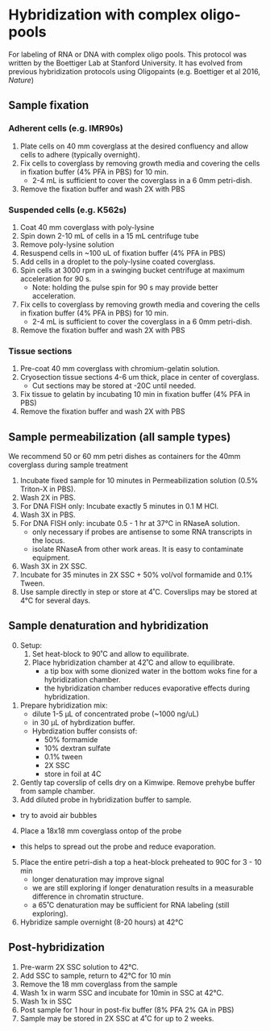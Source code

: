 # Hybridization with complex oligo-pools
For labeling of RNA or DNA with complex oligo pools. This protocol was written by the Boettiger Lab at Stanford University. It has evolved from previous hybridization protocols using Oligopaints (e.g. Boettiger et al 2016, *Nature*) 

## Sample fixation

### Adherent cells (e.g. IMR90s)
1. Plate cells on 40 mm coverglass at the desired confluency and allow cells to adhere (typically overnight).
2. Fix cells to coverglass by removing growth media and covering the cells in fixation buffer (4% PFA in PBS) for 10 min.  
	* 2-4 mL is sufficient to cover the coverglass in a 6 0mm petri-dish.
3. Remove the fixation buffer and wash 2X with PBS

### Suspended cells (e.g. K562s)
1. Coat 40 mm coverglass with poly-lysine
2. Spin down 2-10 mL of cells in a 15 mL centrifuge tube
3. Remove poly-lysine solution
4. Resuspend cells in ~100 uL of fixation buffer (4% PFA in PBS)
5. Add cells in a droplet to the poly-lysine coated coverglass.
6. Spin cells at 3000 rpm in a swinging bucket centrifuge at maximum acceleration for 90 s.
	- Note: holding the pulse spin for 90 s may provide better acceleration.
7.  Fix cells to coverglass by removing growth media and covering the cells in fixation buffer (4% PFA in PBS) for 10 min.  
	* 2-4 mL is sufficient to cover the coverglass in a 6 0mm petri-dish.
8. Remove the fixation buffer and wash 2X with PBS

### Tissue sections
1. Pre-coat 40 mm coverglass with chromium-gelatin solution.
2. Cryosection tissue sections 4-6 um thick, place in center of coverglass.  
	- Cut sections may be stored at -20C until needed.
3. Fix tissue to gelatin by incubating 10 min in fixation buffer (4% PFA in PBS)
3. Remove the fixation buffer and wash 2X with PBS

## Sample permeabilization (all sample types)
We recommend 50 or 60 mm petri dishes as containers for the 40mm coverglass during sample treatment 

  1. Incubate fixed sample for 10 minutes in Permeabilization solution (0.5% Triton-X in PBS).
  2. Wash 2X in PBS.
  3. For DNA FISH only: Incubate exactly 5 minutes in 0.1 M HCl.
  4. Wash 3X in PBS.
  5. For DNA FISH only: incubate 0.5 - 1 hr at 37°C in RNaseA solution.
  	 - only necessary if probes are antisense to some RNA transcripts in the locus.
  	 - isolate RNaseA from other work areas. It is easy to contaminate equipment.
  6. Wash 3X in 2X SSC.
  7. Incubate for 35 minutes in 2X SSC + 50% vol/vol formamide and 0.1% Tween.  
  8. Use sample directly in step or store at 4˚C. Coverslips may be stored at 4°C for several days.

## Sample denaturation and hybridization 
0. Setup:
	1. Set heat-block to 90˚C and allow to equilibrate.  
	2. Place hybridization chamber at 42˚C and allow to equilibrate.
	   - a tip box with some dionized water in the bottom woks fine for a hybridization chamber.
	   - the hybridization chamber reduces evaporative effects during hybridization.
1.	Prepare hybridization mix:
	* dilute 1-5 µL of concentrated probe (~1000 ng/uL)
	* in 30 µL of hybrdization buffer. 
	* Hybrdization buffer consists of:
		* 50% formamide
		* 10% dextran sulfate
		* 0.1% tween
		* 2X SSC
		* store in foil at 4C
2.  Gently tap coverslip of cells dry on a Kimwipe. Remove prehybe buffer from sample chamber.
3.  Add diluted probe in hybridization buffer to sample.
  - try to avoid air bubbles
4. Place a 18x18 mm coverglass ontop of the probe
  - this helps to spread out the probe and reduce evaporation.
5. Place the entire petri-dish a top a heat-block preheated to 90C for 3 - 10 min
	- longer denaturation may improve signal
	- we are still exploring if longer denaturation results in a measurable difference in chromatin structure. 
	- a 65˚C denaturation may be sufficient for RNA labeling (still exploring). 
6. Hybridize sample overnight (8-20 hours) at 42°C  


## Post-hybridization 
1. Pre-warm 2X SSC solution to 42°C.
2. Add SSC to sample, return to 42°C for 10 min
3. Remove the 18 mm coverglass from the sample
4. Wash 1x in warm SSC and incubate for 10min in SSC at 42°C.
5. Wash 1x in SSC
6. Post sample for 1 hour in post-fix buffer (8% PFA 2% GA in PBS)
4. Sample may be stored in 2X SSC at 4˚C for up to 2 weeks. 

